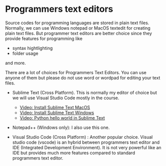 # Programmers text editors

Source codes for programming languages are stored in plain text files.
Normally, we can use Windows notepad or MacOS textedit for creating plain text files.
But programmer text editors are better choice since they provide features for programming like

- syntax hightlighting
- folder usage

and more.


There are a lot of choices for Programmers Text Editors.
You can use anyone of them but please do not use word or wordpad for editing your text files.

- Sublime Text (Cross Platform).
This is normally my editor of choice but we will use Visual Studio Code mostly in the course.

	- [Video: Install Sublime Text MacOS](https://youtu.be/0Mrxn_Ugjdo)
	- [Video: Install Sublime Text Windows](https://youtu.be/j61dqr7geRo)
	- [Video: Python hello world in Sublime Text](https://youtu.be/1U8TI16AR4s)

- Notepad++ (Windows only): I also use this one.

- Visual Studio Code (Cross Platform) : Another popular choice.
Visual studio code (vscode) is an hybrid between programmers text editor and IDE (Integrated Development Environment).
It is not very powerful like an IDE but provides much more features compared to standard programmers text editor.




